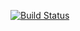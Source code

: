 [![Build Status](https://travis-ci.org/ExampleDriven/spring-boot-grcp-example.svg?branch=master)](https://travis-ci.org/ExampleDriven/spring-boot-grcp-example)
